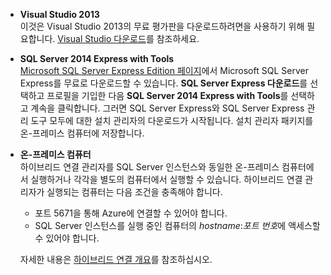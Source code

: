 
- **Visual Studio 2013** <br/>이것은 Visual Studio 2013의 무료 평가판을 다운로드하려면을 사용하기 위해 필요합니다. [Visual Studio 다운로드](http://www.visualstudio.com/downloads/download-visual-studio-vs)를 참조하세요. 

- **SQL Server 2014 Express with Tools** <br/>[Microsoft SQL Server Express Edition 페이지](http://www.microsoft.com/ko-kr/server-cloud/Products/sql-server-editions/sql-server-express.aspx)에서 Microsoft SQL Server Express를 무료로 다운로드할 수 있습니다. **SQL Server Express 다운로드**를 선택하고 프로필을 기입한 다음 **SQL Server 2014 Express with Tools**를 선택하고 계속을 클릭합니다. 그러면 SQL Server Express와 SQL Server Express 관리 도구 모두에 대한 설치 관리자의 다운로드가 시작됩니다. 설치 관리자 패키지를 온-프레미스 컴퓨터에 저장합니다.

- **온-프레미스 컴퓨터** <br/>하이브리드 연결 관리자를 SQL Server 인스턴스와 동일한 온-프레미스 컴퓨터에서 실행하거나 각각을 별도의 컴퓨터에서 실행할 수 있습니다. 하이브리드 연결 관리자가 실행되는 컴퓨터는 다음 조건을 충족해야 합니다.

	- 포트 5671을 통해 Azure에 연결할 수 있어야 합니다.
	- SQL Server 인스턴스를 실행 중인 컴퓨터의 *hostname*:*포트 번호*에 액세스할 수 있어야 합니다.  

	자세한 내용은 [하이브리드 연결 개요](../articles/integration-hybrid-connection-overview.md)를 참조하십시오.

<!---HONumber=62-->